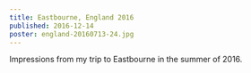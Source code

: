 ```yaml
---
title: Eastbourne, England 2016
published: 2016-12-14
poster: england-20160713-24.jpg
---
```


Impressions from my trip to Eastbourne in the summer of 2016.
